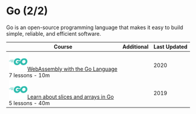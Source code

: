 # Go (2/2)

Go is an open-source programming language that makes it easy to build simple, reliable, and efficient software.

| Course                                                                                                                                                                                                                                                                         | Additional | Last Updated |
| ------------------------------------------------------------------------------------------------------------------------------------------------------------------------------------------------------------------------------------------------------------------------------ | ---------- | ------------ |
| <img src="https://raw.githubusercontent.com/Zenfection/Image/master/2023/07/07-10-54-53-go_logo.webp" title="" alt="go_logo.webp" width="50">[WebAssembly with the Go Language](https://egghead.io/courses/webassembly-with-the-go-language-3552)<br>7 lessons - 10m           |            | 2020         |
| <img src="https://raw.githubusercontent.com/Zenfection/Image/master/2023/07/07-10-54-53-go_logo.webp" title="" alt="go_logo.webp" width="50">[Learn about slices and arrays in Go](https://egghead.io/courses/learn-about-slices-and-arrays-in-go-5bfc5b44)<br>5 lessons - 40m |            | 2019         |
